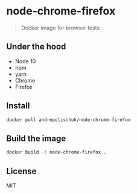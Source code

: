 # node-chrome-firefox

> Docker image for browser tests

## Under the hood

* Node 10
* npm
* yarn
* Chrome
* Firefox

## Install

```sh
docker pull andrepolischuk/node-chrome-firefox
```

## Build the image

```sh
docker build -t node-chrome-firefox .
```

## License

MIT
